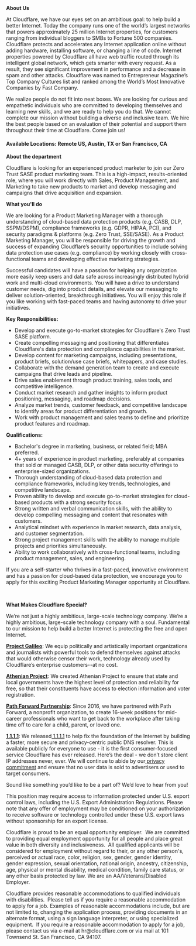 <div class="content-intro">
	<div><strong>About Us</strong></div>
	<div>
		<p><span style="font-weight: 400;">At Cloudflare, we have our eyes set on an ambitious goal: to help build a better Internet. Today the company runs one of the world’s largest networks that powers approximately 25 million Internet properties, for customers ranging from individual bloggers to SMBs to Fortune 500 companies. Cloudflare protects and accelerates any Internet application online without adding hardware, installing software, or changing a line of code. Internet properties powered by Cloudflare all have web traffic routed through its intelligent global network, which gets smarter with every request. As a result, they see significant improvement in performance and a decrease in spam and other attacks. Cloudflare was named to Entrepreneur Magazine’s Top Company Cultures list and ranked among the World’s Most Innovative Companies by Fast Company.</span><span style="font-weight: 400;">&nbsp;</span></p>
		<p><span style="font-weight: 400;">We realize people do not fit into neat boxes. We are looking for curious and empathetic individuals who are committed to developing themselves and learning new skills, and we are ready to help you do that. We cannot complete our mission without building a diverse and inclusive team. We hire the best people based on an evaluation of their potential and support them throughout their time at Cloudflare. Come join us!&nbsp;</span></p>
	</div>
</div>
<h4>Available Locations: Remote US, Austin, TX or San Francisco, CA</h4>
<p><strong>About the department</strong></p>
<p>Cloudflare is looking for an experienced product marketer to join our Zero Trust SASE product marketing team. This is a high-impact, results-oriented role, where you will work directly with Sales, Product Management, and Marketing to take new products to market and develop messaging and campaigns that drive acquisition and expansion.</p>
<p><strong>What you'll do</strong></p>
<p>We are looking for a Product Marketing Manager with a thorough understanding of cloud-based data protection products (e.g. CASB, DLP, SSPM/DSPM), compliance frameworks (e.g. GDPR, HIPAA, PCI), and security paradigms &amp; platforms (e.g. Zero Trust, SSE/SASE). As a Product Marketing Manager, you will be responsible for driving the growth and success of expanding Cloudflare’s security opportunities to include solving data protection use cases (e.g. compliance) by working closely with cross-functional teams and developing effective marketing strategies.&nbsp;</p>
<p>Successful candidates will have a passion for helping any organization more easily keep users and data safe across increasingly distributed hybrid work and multi-cloud environments. You will have a drive to understand customer needs, dig into product details, and elevate our messaging to deliver solution-oriented, breakthrough initiatives. You will enjoy this role if you like working with fast-paced teams and having autonomy to drive your initiatives.&nbsp;</p>
<p><strong>Key Responsibilities:</strong></p>
<ul>
	<li>Develop and execute go-to-market strategies for Cloudflare's Zero Trust SASE platform.</li>
	<li>Create compelling messaging and positioning that differentiates Cloudflare's data protection and compliance capabilities in the market.</li>
	<li>Develop content for marketing campaigns, including presentations, product briefs, solution/use case briefs, whitepapers, and case studies.</li>
	<li>Collaborate with the demand generation team to create and execute campaigns that drive leads and pipeline.</li>
	<li>Drive sales enablement through product training, sales tools, and competitive intelligence.</li>
	<li>Conduct market research and gather insights to inform product positioning, messaging, and roadmap decisions.</li>
	<li>Analyze market trends, customer feedback, and competitive landscape to identify areas for product differentiation and growth.</li>
	<li>Work with product management and sales teams to define and prioritize product features and roadmap.</li>
</ul>
<p><strong>Qualifications:</strong></p>
<ul>
	<li>Bachelor's degree in marketing, business, or related field; MBA preferred.</li>
	<li>4+ years of experience in product marketing, preferably at companies that sold or managed CASB, DLP, or other data security offerings to enterprise-sized organizations.</li>
	<li>Thorough understanding of cloud-based data protection and compliance frameworks, including key trends, technologies, and competitive landscape.</li>
	<li>Proven ability to develop and execute go-to-market strategies for cloud-based products with a strong security focus.</li>
	<li>Strong written and verbal communication skills, with the ability to develop compelling messaging and content that resonates with customers.</li>
	<li>Analytical mindset with experience in market research, data analysis, and customer segmentation.</li>
	<li>Strong project management skills with the ability to manage multiple projects and priorities simultaneously.</li>
	<li>Ability to work collaboratively with cross-functional teams, including product management, sales, and engineering.</li>
</ul>
<p>If you are a self-starter who thrives in a fast-paced, innovative environment and has a passion for cloud-based data protection, we encourage you to apply for this exciting Product Marketing Manager opportunity at Cloudflare.</p>
<p>&nbsp;</p>
<div class="content-conclusion">
	<p><strong>What Makes Cloudflare Special?</strong></p>
	<p><span style="font-weight: 400;">We’re not just a highly ambitious, large-scale technology company. We’re a highly ambitious, large-scale technology company with a soul. Fundamental to our mission to help build a better Internet is protecting the free and open Internet.</span></p>
	<p><a href="https://blog.cloudflare.com/protecting-free-expression-online/"><strong>Project Galileo</strong></a><span style="font-weight: 400;">: We equip politically and artistically important organizations and journalists with powerful tools to defend themselves against attacks that would otherwise censor their work, technology already used by Cloudflare’s enterprise customers--at no cost.</span></p>
	<p><strong><a href="https://www.cloudflare.com/athenian/">Athenian Project</a></strong><span style="font-weight: 400;">: We created Athenian Project to ensure that state and local governments have the highest level of protection and reliability for free, so that their constituents have access to election information and voter registration.</span></p>
	<p><a href="https://blog.cloudflare.com/tag/path-forward/"><strong>Path Forward Partnership</strong></a><span style="font-weight: 400;">: Since 2016, we have partnered with Path Forward, a nonprofit organization, to create 16-week positions for mid-career professionals who want to get back to the workplace after taking time off to care for a child, parent, or loved one.</span></p>
	<p><a href="https://1.1.1.1/"><strong>1.1.1.1</strong></a><span style="font-weight: 400;">: We released</span><a href="https://1.1.1.1/"> <span style="font-weight: 400;">1.1.1.1</span></a><span style="font-weight: 400;"> to help fix the foundation of the Internet by building a faster, more secure and privacy-centric public DNS resolver. This is available publicly for everyone to use - it is the first consumer-focused service Cloudflare has ever released. Here’s the deal - we don’t store client IP addresses never, ever. We will continue to abide by our</span><a href="https://developers.cloudflare.com/1.1.1.1/privacy/public-dns-resolver"> privacy commitment</a><span style="font-weight: 400;"> and ensure that no user data is sold to advertisers or used to target consumers.</span></p>
	<p><span style="font-weight: 400;">Sound like something you’d like to be a part of? We’d love to hear from you!</span></p>
	<p><span style="font-weight: 400;">This position may require access to information protected under U.S. export control laws, including the U.S. Export Administration Regulations. Please note that any offer of employment may be conditioned on your authorization to receive software or technology controlled under these U.S. export laws without sponsorship for an export license.</span></p>
	<p><span style="font-weight: 400;">Cloudflare is proud to be an equal opportunity employer. &nbsp;We are committed to providing equal employment opportunity for all people and place great value in both diversity and inclusiveness. &nbsp;All qualified applicants will be considered for employment without regard to their, or any other person's, perceived or actual</span> <span style="font-weight: 400;">race, color, religion, sex, gender, gender identity, gender expression, sexual orientation, national origin, ancestry, citizenship, age, physical or mental disability, medical condition, family care status, or any other basis protected by law. </span><span style="font-weight: 400;">We are an AA/Veterans/Disabled Employer.</span></p>
	<p><span style="font-weight: 400;">Cloudflare provides reasonable accommodations to qualified individuals with disabilities. &nbsp;Please tell us if you require a reasonable accommodation to apply for a job. Examples of reasonable accommodations include, but are not limited to, changing the application process, providing documents in an alternate format, using a sign language interpreter, or using specialized equipment. &nbsp;If you require a reasonable accommodation to apply for a job, please contact us via e-mail at </span><span style="font-weight: 400;">hr@cloudflare.com</span><span style="font-weight: 400;"> or via mail at 101 Townsend St. San Francisco, CA 94107.</span></p>
</div>
